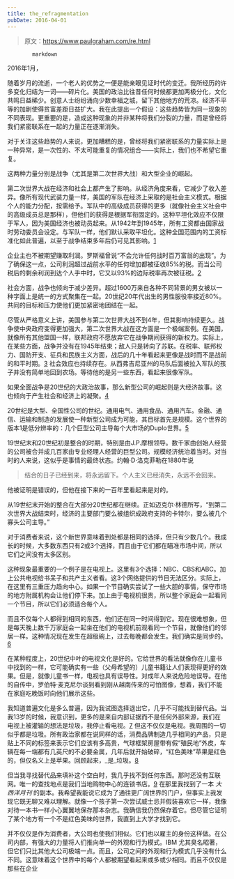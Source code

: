 ```yaml
---
title: the_refragmentation
pubDate: 2016-04-01
---
```


> 原文：https://www.paulgraham.com/re.html 

            markdown
2016年1月，

随着岁月的流逝，一个老人的优势之一便是能亲眼见证时代的变迁。我所经历的许多变化归结为一词——碎片化。美国的政治比往昔任何时候都更加两极分化，文化共鸣日益稀少。创意人士纷纷涌向少数幸福之城，留下其他地方的荒凉。经济不平等的加剧使得贫富差距日益扩大。我在此提出一个假设：这些趋势皆为同一现象的不同表现。更重要的是，造成这种现象的并非某种将我们分裂的力量，而是曾经将我们紧密联系在一起的力量正在逐渐消失。

对于关注这些趋势的人来说，更加糟糕的是，曾经将我们紧密联系的力量实际上是一种异常，是一次性的、不太可能重复的情况组合——实际上，我们也不希望它重复。

这两种力量分别是战争（尤其是第二次世界大战）和大型企业的崛起。

第二次世界大战在经济和社会上都产生了影响。从经济角度来看，它减少了收入差异。像所有现代武装力量一样，美国的军队在经济上采取的是社会主义模式。根据个人的能力分配，按需给予。军队中的高级成员获得的更多（就像社会主义社会中的高级成员总是那样），但他们的获得是根据军衔固定的。这种平坦化效应不仅限于军人，因为美国经济也被动员起来。从1942年到1945年，所有工资都由国家战时劳动委员会设定。与军队一样，他们默认采取平坦化。这种全国范围内的工资标准化如此普遍，以至于战争结束多年后仍可见其影响。[1](#the_refragmentation_note1)

企业主也不被期望赚取利润。罗斯福曾说“不会允许任何战时百万富翁的出现”。为了确保这一点，公司利润超过战前水平的任何增加都被征收85%的税。而当公司税后的剩余利润到达个人手中时，它又以93%的边际税率再次被征税。[2](#the_refragmentation_note2)

社会方面，战争也倾向于减少差异。超过1600万来自各种不同背景的男女被以一种字面上是统一的方式聚集在一起。20世纪20年代出生的男性服役率接近80%。共同的目标和压力使他们更加紧密地团结在一起。

尽管从严格意义上讲，美国参与第二次世界大战不到4年，但其影响持续更久。战争使中央政府变得更加强大，第二次世界大战在这方面是一个极端案例。在美国，就像所有其他盟国一样，联邦政府不愿放弃它在战争期间获得的新权力。实际上，在某些方面，战争并没有在1945年结束；敌人只是转向了苏联。在税率、联邦权力、国防开支、征兵和民族主义方面，战后的几十年看起来更像是战时而不是战前的和平时期。[3](#the_refragmentation_note3) 社会效应也持续存在。从西弗吉尼亚州的马队后面被拉入军队的孩子并没有简单地回到农场。等待他的是另一些东西，看起来很像军队。

如果全面战争是20世纪的大政治故事，那么新型公司的崛起则是大经济故事。这也倾向于产生社会和经济上的凝聚。[4](#the_refragmentation_note4)

20世纪是大型、全国性公司的世纪。通用电气、通用食品、通用汽车。金融、通信、运输和制造的发展使一种新型公司成为可能，其目标首先是规模。这个世界的版本1是低分辨率的：几个巨型公司主导每个大市场的Duplo世界。[5](#the_refragmentation_note5)

19世纪末和20世纪初是整合的时期，特别是由J.P.摩根领导。数千家由创始人经营的公司被合并成几百家由专业经理人经营的巨型公司。规模经济统治着当时。对当时的人来说，这似乎是事情的最终状态。约翰·D·洛克菲勒在1880年说

> 结合的日子已经到来，将永远留下。个人主义已经消失，永远不会回来。

他被证明是错误的，但他在接下来的一百年里看起来是对的。

从19世纪末开始的整合在大部分20世纪都在继续。正如迈克尔·林德所写，“到第二次世界大战结束时，经济的主要部门要么被组织成政府支持的卡特尔，要么被几个寡头公司主导。”

对于消费者来说，这个新世界意味着到处都是相同的选择，但只有少数几个。我成长的时候，大多数东西只有2或3个选择，而且由于它们都在瞄准市场中间，所以它们之间没有太多区别。

这种现象最重要的一个例子是在电视上。这里有3个选择：NBC、CBS和ABC。加上公共电视给书呆子和共产主义者看。这3个网络提供的节目无法区分。实际上，在这里有三重压力趋向中心。如果一个节目确实尝试了一些大胆的事情，保守市场的地方附属机构会让他们停下来。加上由于电视机很贵，所以整个家庭会一起看同一个节目，所以它们必须适合每个人。

而且不仅每个人都得到相同的东西，他们还在同一时间得到它。现在很难想象，但是每天晚上数千万家庭会一起坐在他们的电视机前观看同一个节目，就像他们的邻居一样。这种情况现在发生在超级碗上，过去每晚都会发生。我们确实是同步的。[6](#the_refragmentation_note6)

在某种程度上，20世纪中叶的电视文化是好的。它给世界的看法就像你在儿童书中找到的一样，它可能确实有一些（父母希望的）儿童书籍让人们表现得更好的效果。但是，就像儿童书一样，电视也具有误导性。对成年人来说危险地误导。在他的自传中，罗伯特·麦克尼尔谈到看到刚从越南传来的可怕图像，想着，我们不能在家庭吃晚饭时向他们展示这些。

我知道普遍文化是多么普遍，因为我试图选择退出它，几乎不可能找到替代品。当我13岁的时候，我意识到，更多的是来自内部证据而不是任何外部来源，我们在电视上被灌输的想法是垃圾，我停止看电视。[7](#the_refragmentation_note7) 但这不仅仅是电视。我周围的一切似乎都是垃圾。所有政治家都在说同样的话，消费品牌制造几乎相同的产品，只是贴上不同的标签来表示它们应该有多高贵，气球框架房屋带有假“殖民地”外皮，车辆在每一端都有几英尺的不必要金属，几年后就开始破碎，“红色美味”苹果是红色的，但仅名义上是苹果。回顾起来，_是_垃圾。[8](#the_refragmentation_note8)

但当我寻找替代品来填补这个空白时，我几乎找不到任何东西。那时还没有互联网。唯一的查找地点是我们当地购物中心的连锁书店。[9](#the_refragmentation_note9) 在那里我找到了一本 _大西洋月刊_ 的副本。我希望我能说它成为了通往更广阔世界的门户，但事实上我发现它既无聊又难以理解。就像一个孩子第一次尝试威士忌并假装喜欢它一样，我像对待一本书一样小心翼翼地保存那本杂志。我确信我仍然保存着它。但尽管它证明了某个地方有一个不是红色美味的世界，我直到上大学才找到它。

并不仅仅是作为消费者，大公司也使我们相似。它们也以雇主的身份这样做。在公司内部，有强大的力量将人们推向单一的外观和行为模式。IBM 尤其臭名昭著，但它们只比其他大公司极端一点。而且，公司之间的外观和行为模式几乎没有什么不同。这意味着这个世界中的每个人都被期望看起来或多或少相同。而且不仅仅是那些在企业